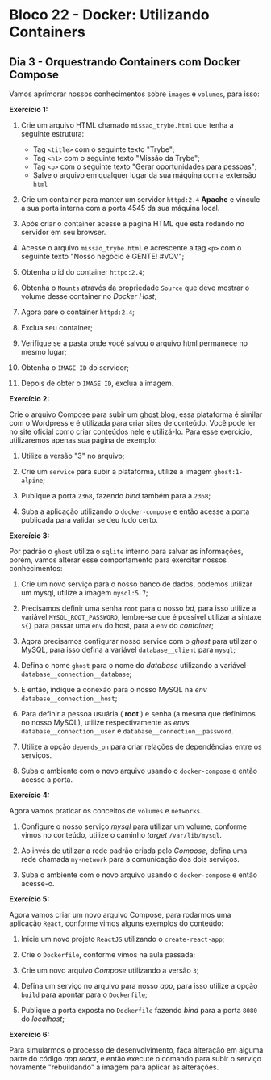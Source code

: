 # Bloco 22 - Docker: Utilizando Containers

## Dia 3 - Orquestrando Containers com Docker Compose

Vamos aprimorar nossos conhecimentos sobre `images` e `volumes`, para isso:

**Exercício 1:**

1. Crie um arquivo HTML chamado `missao_trybe.html` que tenha a seguinte estrutura:

   - Tag `<title>` com o seguinte texto "Trybe";
   - Tag `<h1>` com o seguinte texto "Missão da Trybe";
   - Tag `<p>` com o seguinte texto "Gerar oportunidades para pessoas";
   - Salve o arquivo em qualquer lugar da sua máquina com a extensão `html`

2. Crie um container para manter um servidor `httpd:2.4` **Apache** e vincule a sua porta interna com a porta 4545 da sua máquina local.

3. Após criar o container acesse a página HTML que está rodando no servidor em seu browser.

4. Acesse o arquivo `missao_trybe.html` e acrescente a tag `<p>` com o seguinte texto "Nosso negócio é GENTE! #VQV";

5. Obtenha o id do container `httpd:2.4`;

6. Obtenha o `Mounts` através da propriedade `Source` que deve mostrar o volume desse container no _Docker Host_;

7. Agora pare o container `httpd:2.4`;

8. Exclua seu container;

9. Verifique se a pasta onde você salvou o arquivo html permanece no mesmo lugar;

10. Obtenha o `IMAGE ID` do servidor;

11. Depois de obter o `IMAGE ID`, exclua a imagem.

**Exercício 2:**

Crie o arquivo Compose para subir um [ghost blog](https://ghost.org/), essa plataforma é similar com o Wordpress e é utilizada para criar sites de conteúdo. Você pode ler no site oficial como criar conteúdos nele e utilizá-lo. Para esse exercício, utilizaremos apenas sua página de exemplo:

1. Utilize a versão "3" no arquivo;

2. Crie um `service` para subir a plataforma, utilize a imagem `ghost:1-alpine`;

3. Publique a porta `2368`, fazendo _bind_ também para a `2368`;

4. Suba a aplicação utilizando o `docker-compose` e então acesse a porta publicada para validar se deu tudo certo.

**Exercício 3:**

Por padrão o `ghost` utiliza o `sqlite` interno para salvar as informações, porém, vamos alterar esse comportamento para exercitar nossos conhecimentos:

1. Crie um novo serviço para o nosso banco de dados, podemos utilizar um mysql, utilize a imagem `mysql:5.7`;

2. Precisamos definir uma senha `root` para o nosso _bd_, para isso utilize a variável `MYSQL_ROOT_PASSWORD`, lembre-se que é possível utilizar a sintaxe `${}` para passar uma `env` do host, para a `env` do _container_;

3. Agora precisamos configurar nosso service com o _ghost_ para utilizar o MySQL, para isso defina a variável `database__client` para `mysql`;

4. Defina o nome `ghost` para o nome do _database_ utilizando a variável `database__connection__database`;

5. E então, indique a conexão para o nosso MySQL na _env_ `database__connection__host`;

6. Para definir a pessoa usuária ( **root** ) e senha (a mesma que definimos no nosso MySQL), utilize respectivamente as _envs_ `database__connection__user` e `database__connection__password`.

7. Utilize a opção `depends_on` para criar relações de dependências entre os serviços.

8. Suba o ambiente com o novo arquivo usando o `docker-compose` e então acesse a porta.

**Exercício 4:**

Agora vamos praticar os conceitos de `volumes` e `networks`.

1. Configure o nosso serviço _mysql_ para utilizar um volume, conforme vimos no conteúdo, utilize o caminho _target_ `/var/lib/mysql`.

2. Ao invés de utilizar a rede padrão criada pelo _Compose_, defina uma rede chamada `my-network` para a comunicação dos dois serviços.

3. Suba o ambiente com o novo arquivo usando o `docker-compose` e então acesse-o.

**Exercício 5:**

Agora vamos criar um novo arquivo Compose, para rodarmos uma aplicação `React`, conforme vimos alguns exemplos do conteúdo:

1. Inicie um novo projeto `ReactJS` utilizando o `create-react-app`;

2. Crie o `Dockerfile`, conforme vimos na aula passada;

3. Crie um novo arquivo _Compose_ utilizando a versão `3`;

4. Defina um serviço no arquivo para nosso _app_, para isso utilize a opção `build` para apontar para o `Dockerfile`;

5. Publique a porta exposta no `Dockerfile` fazendo _bind_ para a porta `8080` do _localhost_;

**Exercício 6:**

Para simularmos o processo de desenvolvimento, faça alteração em alguma parte do código _app react_, e então execute o comando para subir o serviço novamente "rebuildando" a imagem para aplicar as alterações.
